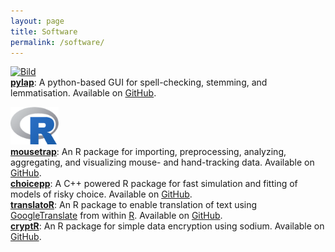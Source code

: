 ```yaml
---
layout: page
title: Software
permalink: /software/
---
```


<a href="https://www.r-project.org/" ><img src="/images/python.ico" alt="Bild" height="60"></a><br>
<a href="https://github.com/dwulff/choicepp"><b>pylap</b></a>: A python-based GUI for spell-checking, stemming, and lemmatisation. Available on <a href="https://github.com/dwulff/pylap">GitHub</a>. <br>

<a href="https://www.r-project.org/" ><img src="/images/Rlogo.png" alt="Bild" height="60"></a><br>
<a href="https://github.com/dwulff/choicepp"><b>mousetrap</b></a>: An R package for importing, preprocessing, analyzing, aggregating, and visualizing mouse- and hand-tracking data. Available on <a href="https://github.com/pascalkieslich/mousetrap">GitHub</a>. <br>
<a href="https://github.com/dwulff/choicepp"><b>choicepp</b></a>: A C++ powered R package for fast simulation and fitting of models of risky choice. Available on <a href="https://github.com/dwulff/translatoR">GitHub</a>. <br>
<a href="https://github.com/dwulff/translatoR"><b>translatoR</b></a>: An R package to enable translation of text using <a href="https://translate.google.com/">GoogleTranslate</a> from within <a href="https://www.r-project.org/">R</a>. Available on <a href="https://github.com/dwulff/translatoR">GitHub</a>.<br> 
<a href="https://github.com/dwulff/cryptR"><b>cryptR</b></a>: An R package for simple data encryption using sodium. Available on <a href="https://github.com/dwulff/translatoR">GitHub</a>. <br>


